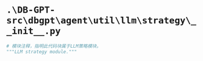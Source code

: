 # `.\DB-GPT-src\dbgpt\agent\util\llm\strategy\__init__.py`

```py
# 模块注释，指明此代码块属于LLM策略模块。
"""LLM strategy module."""
```